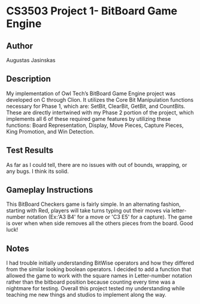  # CS3503 Project 1- BitBoard Game Engine
  ## Author
 Augustas Jasinskas
  ## Description
 My implementation of Owl Tech’s BitBoard Game Engine project was developed on C through Clion. It utilizes the Core Bit Manipulation functions necessary for Phase 1, which are: SetBit, ClearBit, GetBit, and CountBits. These are directly intertwined with my Phase 2 portion of the project, which implements all 6 of these required game features by utilizing these functions: Board Representation, Display, Move Pieces, Capture Pieces, King Promotion, and Win Detection.

  ## Test Results
  As far as I could tell, there are no issues with out of bounds, wrapping, or any bugs. I think its solid.

  ## Gameplay Instructions
  This BitBoard Checkers game is fairly simple. In an alternating fashion, starting with Red, players will take turns typing out their moves via letter-number notation (Ex:'A3 B4' for a move or 'C3 E5' for a capture). The game is over when when side removes all the others pieces from the board. Good luck!
 
  ## Notes
  I had trouble initially understanding BitWise operators and how they differed from the similar looking boolean operators. I decided to add a function that allowed the game to work with the square names in Letter-number notation rather than the bitboard position because counting every time was a nightmare for testing. Overall this project tested my understanding while teaching me new things and studios to implement along the way.
